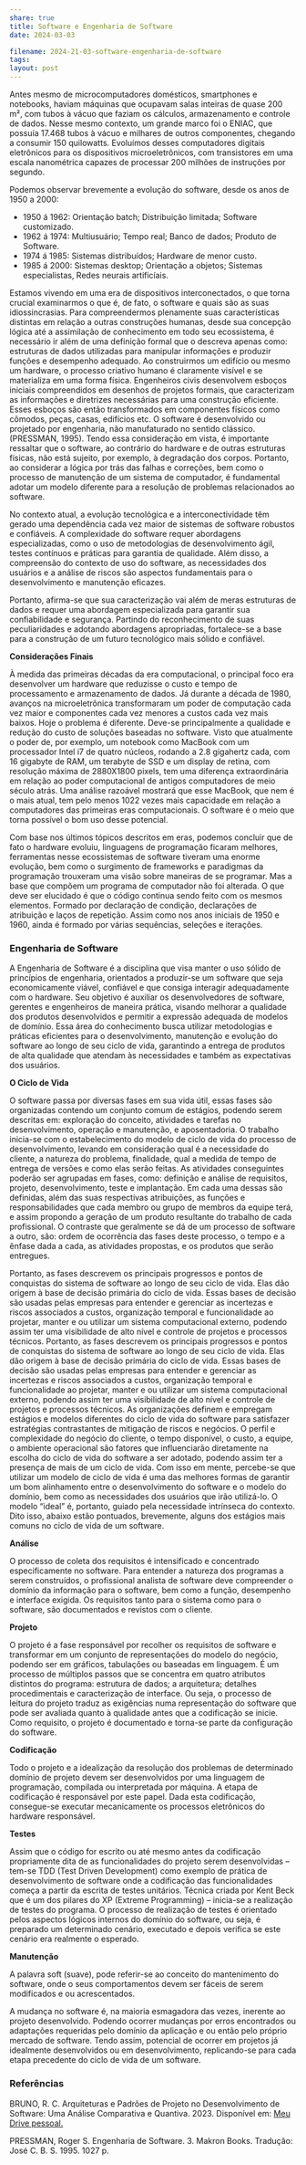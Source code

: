 ```yaml
---
share: true
title: Software e Engenharia de Software
date: 2024-03-03

filename: 2024-21-03-software-engenharia-de-software
tags: 
layout: post
---
```


Antes mesmo de microcomputadores domésticos, smartphones e notebooks, haviam máquinas que ocupavam salas inteiras de quase 200 m², com tubos à vácuo que faziam os cálculos, armazenamento e controle de dados. Nesse mesmo contexto, um grande marco foi o ENIAC, que possuía 17.468 tubos à vácuo e milhares de outros componentes, chegando a consumir 150 quilowatts. Evoluímos desses computadores digitais eletrônicos para os dispositivos microeletrônicos, com transistores em uma escala nanométrica capazes de processar 200 milhões de instruções por segundo. 

Podemos observar brevemente a evolução do software, desde os anos de 1950 a 2000:
  - 1950 á 1962: Orientação batch; Distribuição limitada; Software customizado.
  - 1962 á 1974: Multiusuário; Tempo real; Banco de dados; Produto de Software.
  - 1974 á 1985: Sistemas distribuídos; Hardware de menor custo.
  - 1985 á 2000: Sistemas desktop; Orientação a objetos; Sistemas especialistas, Redes neurais artificíais.

Estamos vivendo em uma era de dispositivos interconectados, o que torna crucial examinarmos o que é, de fato, o software e quais são as suas idiossincrasias. Para compreendermos plenamente suas características distintas em relação a outras construções humanas, desde sua concepção lógica até a assimilação de conhecimento em todo seu ecossistema, é necessário ir além de uma definição formal que o descreva apenas como: estruturas de dados utilizadas para manipular informações e produzir funções e desempenho adequado.
Ao construirmos um edifício ou mesmo um hardware, o processo criativo humano é claramente visível e se materializa em uma forma física. Engenheiros civis desenvolvem esboços iniciais compreendidos em desenhos de projetos formais, que caracterizam as informações e diretrizes necessárias para uma construção eficiente. Esses esboços são então transformados em componentes físicos como cômodos, peças, casas, edifícios etc.
O software é desenvolvido ou projetado por engenharia, não manufaturado no sentido clássico. (PRESSMAN, 1995). Tendo essa consideração em vista, é importante ressaltar que o software, ao contrário do hardware e de outras estruturas físicas, não está sujeito, por exemplo, à degradação dos corpos. Portanto, ao considerar a lógica por trás das falhas e correções, bem como o processo de manutenção de um sistema de computador, é fundamental adotar um modelo diferente para a resolução de problemas relacionados ao software.

No contexto atual, a evolução tecnológica e a interconectividade têm gerado uma dependência cada vez maior de sistemas de software robustos e confiáveis. A complexidade do software requer abordagens especializadas, como o uso de metodologias de desenvolvimento ágil, testes contínuos e práticas para garantia de qualidade. Além disso, a compreensão do contexto de uso do software, as necessidades dos usuários e a análise de riscos são aspectos fundamentais para o desenvolvimento e manutenção eficazes.

Portanto, afirma-se que sua caracterização vai além de meras estruturas de dados e requer uma abordagem especializada para garantir sua confiabilidade e segurança. Partindo do reconhecimento de suas peculiaridades e adotando abordagens apropriadas, fortalece-se a base para a construção de um futuro tecnológico mais sólido e confiável.


**Considerações Finais**

À medida das primeiras décadas da era computacional, o principal foco era desenvolver um hardware que reduzisse o custo e tempo de processamento e armazenamento de dados. Já durante a década de 1980, avanços na microeletrônica transformaram um poder de computação cada vez maior e componentes cada vez menores a custos cada vez mais baixos. Hoje o problema é diferente. Deve-se principalmente a qualidade e redução do custo de soluções baseadas no software. Visto que atualmente o poder de, por exemplo, um notebook como MacBook com um processador Intel i7 de quatro núcleos, rodando a 2.8 gigahertz cada, com 16 gigabyte de RAM, um terabyte de SSD e um display de retina, com resolução máxima de 2880X1800 pixels, tem uma diferença extraordinária em relação ao poder computacional de antigos computadores de meio século atrás. Uma análise razoável mostrará que esse MacBook, que nem é o mais atual, tem pelo menos 1022 vezes mais capacidade em relação a computadores das primeiras eras computacionais. O software é o meio que torna possível o bom uso desse potencial.

Com base nos últimos tópicos descritos em eras, podemos concluir que de fato o hardware evoluiu, linguagens de programação ficaram melhores, ferramentas nesse ecossistemas de software tiveram uma enorme evolução, bem como o surgimento de frameworks e paradigmas da programação trouxeram uma visão sobre maneiras de se programar. Mas a base que compõem um programa de computador não foi alterada. O que deve ser elucidado é que o código continua sendo feito com os mesmos elementos. Formado por declaração de condição, declarações de atribuição e laços de repetição. Assim como nos anos iniciais de 1950 e 1960, ainda é formado por várias sequências, seleções e iterações.

### Engenharia de Software 

A Engenharia de Software é a disciplina que visa manter o uso sólido de princípios de engenharia, orientados a produzir-se um software que seja economicamente viável, confiável e que consiga interagir adequadamente com o hardware. Seu objetivo é auxiliar os desenvolvedores de software, gerentes e engenheiros de maneira prática, visando melhorar a qualidade dos produtos desenvolvidos e permitir a expressão adequada de modelos de domínio. Essa área do conhecimento busca utilizar metodologias e práticas eficientes para o desenvolvimento, manutenção e evolução do software ao longo de seu ciclo de vida, garantindo a entrega de produtos de alta qualidade que atendam às necessidades e também as expectativas dos usuários.

**O Ciclo de Vida**

O software passa por diversas fases em sua vida útil, essas fases são organizadas contendo um
conjunto comum de estágios, podendo serem descritas em: exploração do conceito, atividades
e tarefas no desenvolvimento, operação e manutenção, e aposentadoria.
O trabalho inicia-se com o estabelecimento do modelo de ciclo de vida do processo de
desenvolvimento, levando em consideração qual é a necessidade do cliente, a natureza do
problema, finalidade, qual a medida de tempo de entrega de versões e como elas serão feitas.
As atividades conseguintes poderão ser agrupadas em fases, como: definição e análise de requisitos, projeto, desenvolvimento, teste e implantação. Em cada uma dessas são definidas,
além das suas respectivas atribuições, as funções e responsabilidades que cada membro ou
grupo de membros da equipe terá, e assim propondo a geração de um produto resultante do
trabalho de cada profissional.
O contraste que geralmente se dá de um processo de software a outro, são: ordem de
ocorrência das fases deste processo, o tempo e a ênfase dada a cada, as atividades propostas, e
os produtos que serão entregues.

Portanto, as fases descrevem os principais progressos e pontos de conquistas do sistema de
software ao longo de seu ciclo de vida. Elas dão origem à base de decisão primária do ciclo de
vida. Essas bases de decisão são usadas pelas empresas para entender e gerenciar as incertezas
e riscos associados a custos, organização temporal e funcionalidade ao projetar, manter e ou
utilizar um sistema computacional externo, podendo assim ter uma visibilidade de alto nível e
controle de projetos e processos técnicos.
Portanto, as fases descrevem os principais progressos e pontos de conquistas do sistema de
software ao longo de seu ciclo de vida. Elas dão origem à base de decisão primária do ciclo de
vida. Essas bases de decisão são usadas pelas empresas para entender e gerenciar as incertezas
e riscos associados a custos, organização temporal e funcionalidade ao projetar, manter e ou
utilizar um sistema computacional externo, podendo assim ter uma visibilidade de alto nível e
controle de projetos e processos técnicos.
As organizações definem e empregam estágios e modelos diferentes do ciclo de vida do
software para satisfazer estratégias contrastantes de mitigação de riscos e negócios. O perfil e
complexidade do negócio do cliente, o tempo disponível, o custo, a equipe, o ambiente
operacional são fatores que influenciarão diretamente na escolha do ciclo de vida do software
a ser adotado, podendo assim ter a presença de mais de um ciclo de vida.
Com isso em mente, percebe-se que utilizar um modelo de ciclo de vida é uma das melhores
formas de garantir um bom alinhamento entre o desenvolvimento do software e o modelo do
domínio, bem como as necessidades dos usuários que irão utilizá-lo. O modelo “ideal” é,
portanto, guiado pela necessidade intrínseca do contexto.
Dito isso, abaixo estão pontuados, brevemente, alguns dos estágios mais comuns no ciclo de
vida de um software.


**Análise**

O processo de coleta dos requisitos é intensificado e concentrado especificamente no
software. Para entender a natureza dos programas a serem construídos, o profissional analista
de software deve compreender o domínio da informação para o software, bem como a função,
desempenho e interface exigida. Os requisitos tanto para o sistema como para o software, são
documentados e revistos com o cliente.


**Projeto**

O projeto é a fase responsável por recolher os requisitos de software e transformar em um
conjunto de representações do modelo do negócio, podendo ser em gráficos, tabulações ou
baseadas em linguagem. É um processo de múltiplos passos que se concentra em quatro
atributos distintos do programa: estrutura de dados; a arquitetura; detalhes procedimentais e
caracterização de interface. Ou seja, o processo de leitura do projeto traduz as exigências
numa representação do software que pode ser avaliada quanto à qualidade antes que a
codificação se inicie. Como requisito, o projeto é documentado e torna-se parte da
configuração do software.


**Codificação**

Todo o projeto e a idealização da resolução dos problemas de determinado domínio de projeto
devem ser desenvolvidos por uma linguagem de programação, compilada ou interpretada por
máquina. A etapa de codificação é responsável por este papel. Dada esta codificação,
consegue-se executar mecanicamente os processos eletrônicos do hardware responsável.


**Testes**

Assim que o código for escrito ou até mesmo antes da codificação propriamente dita de as
funcionalidades do projeto serem desenvolvidas – tem-se TDD (Test Driven Development)
como exemplo de prática de desenvolvimento de software onde a codificação das
funcionalidades começa a partir da escrita de testes unitários. Técnica criada por Kent Beck
que é um dos pilares do XP (Extreme Programming) – inicia-se a realização de testes do
programa. O processo de realização de testes é orientado pelos aspectos lógicos internos do
domínio do software, ou seja, é preparado um determinado cenário, executado e depois
verifica se este cenário era realmente o esperado.


**Manutenção**

A palavra soft (suave), pode referir-se ao conceito do mantenimento do software, onde o seus
comportamentos devem ser fáceis de serem modificados e ou acrescentados.

A mudança no software é, na maioria esmagadora das vezes, inerente ao projeto
desenvolvido. Podendo ocorrer mudanças por erros encontrados ou adaptações requeridas
pelo domínio da aplicação e ou então pelo próprio mercado de software. Tendo assim,
potencial de ocorrer em projetos já idealmente desenvolvidos ou em desenvolvimento,
replicando-se para cada etapa precedente do ciclo de vida de um software.


### Referências

BRUNO, R. C. Arquiteturas e Padrões de Projeto no Desenvolvimento de Software: Uma Análise Comparativa e Quantiva. 2023. Disponível em: [Meu Drive pessoal.](https://drive.google.com/file/d/1BBEyQYH-4xGppTguzkogAvD6wqnp-1JJ/view?usp=sharing)

PRESSMAN, Roger S. Engenharia de Software. 3. Makron Books. Tradução: José C. B. S. 1995. 1027 p.